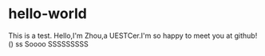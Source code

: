 # hello-world
This is a test.
Hello,I'm Zhou,a UESTCer.I'm so happy to meet you at github!()
ss
Soooo SSSSSSSSS

